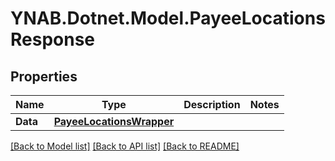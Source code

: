 # YNAB.Dotnet.Model.PayeeLocationsResponse
## Properties

Name | Type | Description | Notes
------------ | ------------- | ------------- | -------------
**Data** | [**PayeeLocationsWrapper**](PayeeLocationsWrapper.md) |  | 

[[Back to Model list]](../README.md#documentation-for-models) [[Back to API list]](../README.md#documentation-for-api-endpoints) [[Back to README]](../README.md)

